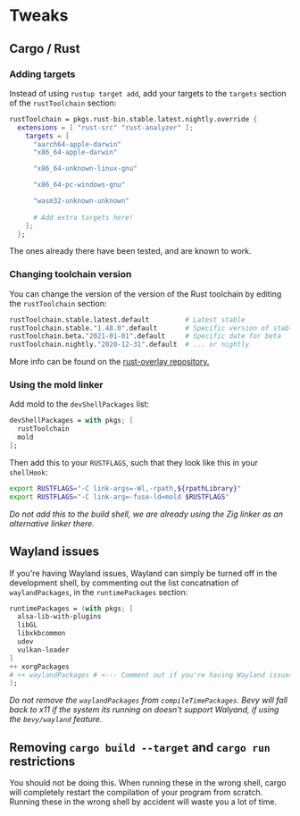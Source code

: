 # Tweaks

## Cargo / Rust

### Adding targets
Instead of using `rustup target add`, add your targets to the `targets` section
of the `rustToolchain` section:
```nix
rustToolchain = pkgs.rust-bin.stable.latest.nightly.override {
  extensions = [ "rust-src" "rust-analyzer" ];
    targets = [
      "aarch64-apple-darwin"
      "x86_64-apple-darwin"

      "x86_64-unknown-linux-gnu"

      "x86_64-pc-windows-gnu"

      "wasm32-unknown-unknown"
          
      # Add extra targets here!
    ];
  };
```
The ones already there have been tested, and are known to work.

### Changing toolchain version
You can change the version of the version of the Rust toolchain by editing the
`rustToolchain` section:

```nix
rustToolchain.stable.latest.default         # Latest stable
rustToolchain.stable."1.48.0".default       # Specific version of stable
rustToolchain.beta."2021-01-01".default     # Specific date for beta
rustToolchain.nightly."2020-12-31".default  # ... or nightly
```

More info can be found on the [rust-overlay repository.][rust-overlay]

[rust-overlay]: https://github.com/oxalica/rust-overlay

### Using the mold linker

Add mold to the `devShellPackages` list:
```nix
devShellPackages = with pkgs; [
  rustToolchain
  mold
];
```

Then add this to your `RUSTFLAGS`, such that they look like this in your
`shellHook`:

```sh
export RUSTFLAGS="-C link-args=-Wl,-rpath,${rpathLibrary}"
export RUSTFLAGS="-C link-arg=-fuse-ld=mold $RUSTFLAGS"
```
*Do not add this to the build shell, we are already using the Zig linker as an
alternative linker there.*

## Wayland issues

If you're having Wayland issues, Wayland can simply be turned
off in the development shell, by commenting out the list concatnation of
`waylandPackages`, in the `runtimePackages` section:
```nix
runtimePackages = (with pkgs; [
  alsa-lib-with-plugins
  libGL
  libxkbcommon
  udev
  vulkan-loader
]
++ xorgPackages
# ++ waylandPackages # <--- Comment out if you're having Wayland issues.
);
```

*Do not remove the `waylandPackages` from `compileTimePackages`.
Bevy will fall back to x11 if the system its running on doesn't support
Walyand, if using the `bevy/wayland` feature.*

## Removing `cargo build --target` and `cargo run` restrictions
You should not be doing this. When running these in the wrong shell, cargo will
completely restart the compilation of your program from scratch.
Running these in the wrong shell by accident will waste you a lot of time.
